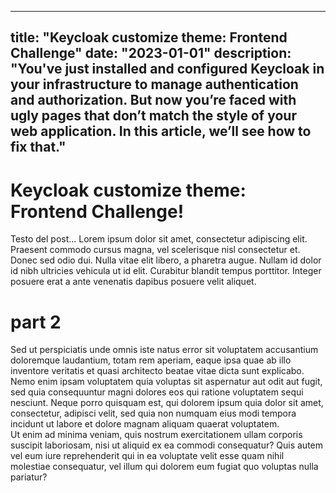 
---
title: "Keycloak customize theme: Frontend Challenge"
date: "2023-01-01"
description: "You've just installed and configured Keycloak in your infrastructure to manage authentication and authorization. But now you’re faced with ugly pages that don’t match the style of your web application. In this article, we’ll see how to fix that."
---
# Keycloak customize theme: Frontend Challenge!
Testo del post...
Lorem ipsum dolor sit amet, consectetur adipiscing elit. Praesent commodo cursus magna, vel scelerisque nisl consectetur et. Donec sed odio dui. Nulla vitae elit libero, a pharetra augue. Nullam id dolor id nibh ultricies vehicula ut id elit. Curabitur blandit tempus porttitor. Integer posuere erat a ante venenatis dapibus posuere velit aliquet.
<br />
# part 2
Sed ut perspiciatis unde omnis iste natus error sit voluptatem accusantium doloremque laudantium, totam rem aperiam, eaque ipsa quae ab illo inventore veritatis et quasi architecto beatae vitae dicta sunt explicabo. Nemo enim ipsam voluptatem quia voluptas sit aspernatur aut odit aut fugit, sed quia consequuntur magni dolores eos qui ratione voluptatem sequi nesciunt. Neque porro quisquam est, qui dolorem ipsum quia dolor sit amet, consectetur, adipisci velit, sed quia non numquam eius modi tempora incidunt ut labore et dolore magnam aliquam quaerat voluptatem. 
 <br>
Ut enim ad minima veniam, quis nostrum exercitationem ullam corporis suscipit laboriosam, nisi ut aliquid ex ea commodi consequatur? Quis autem vel eum iure reprehenderit qui in ea voluptate velit esse quam nihil molestiae consequatur, vel illum qui dolorem eum fugiat quo voluptas nulla pariatur?